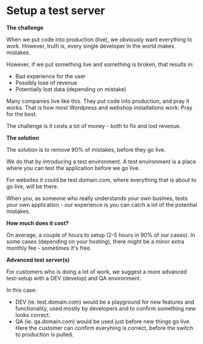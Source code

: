 Setup a test server
=======

**The challenge**

When we put code into production (live), we obviously want everything to work. However, truth is, every single developer in the world makes mistakes.

However, if we put something live and something is broken, that results in:

- Bad experience for the user
- Possibly lose of revenue
- Potentially lost data (depending on mistake)

Many companies live like this. They put code into production, and pray it works. That is how most Wordpress and webshop installations work:
Pray for the best.

The challenge is it costs a lot of money - both to fix and lost revenue.

**The solution**

The solution is to remove 90% of mistakes, before they go live.

We do that by introducing a test environment. A test environment is a place where you can test the application before we go live. 

For websites it could be test.domain.com, where everything that is about to go live, will be there.

When you, as someone who really understands your own busines, tests your own application - our experience is you can catch a lot of the potential mistakes.

**How much does it cost?**

On average, a couple of hours to setup (2-5 hours in 90% of our cases). 
In some cases (depending on your hosting), there might be a minor extra monthly fee - sometimes it's free.

**Advanced test server(s)**

For customers who is doing a lot of work, we suggest a more advanced test-setup with a DEV (develop) and QA environment.

In this case:

- DEV (ie. test.domain.com) would be a playground for new features and functionality, used mostly by developers and to confirm something new looks correct.
- QA (ie. qa.domain.com) would be used just before new things go live. Here the customer can confirm everyhing is correct, before the switch to production is pulled.
